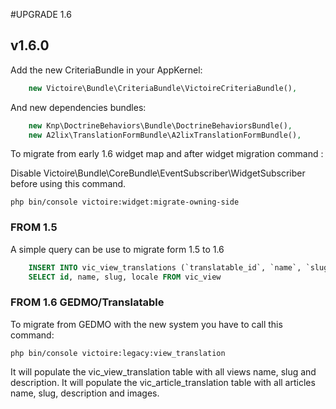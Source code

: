 #UPGRADE 1.6

## v1.6.0

Add the new CriteriaBundle in your AppKernel: 
```php
    new Victoire\Bundle\CriteriaBundle\VictoireCriteriaBundle(),    
```
And new dependencies bundles: 
```php
    new Knp\DoctrineBehaviors\Bundle\DoctrineBehaviorsBundle(),
    new A2lix\TranslationFormBundle\A2lixTranslationFormBundle(),    
```
To migrate from early 1.6 widget map and after widget migration command :

Disable Victoire\Bundle\CoreBundle\EventSubscriber\WidgetSubscriber before using this command.

```
php bin/console victoire:widget:migrate-owning-side
```

### FROM 1.5
A simple query can be use to migrate form 1.5 to 1.6
```sql
    INSERT INTO vic_view_translations (`translatable_id`, `name`, `slug`, `locale`)
    SELECT id, name, slug, locale FROM vic_view
```

### FROM 1.6 GEDMO/Translatable

To migrate from GEDMO with the new system you have to call this command:

```
php bin/console victoire:legacy:view_translation
```

It will populate the vic_view_translation table with all views name, slug and description.
It will populate the vic_article_translation table with all articles name, slug, description and images.

